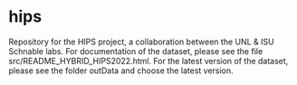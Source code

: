 # hips
Repository for the HIPS project, a collaboration between the UNL &amp; ISU Schnable labs. 
For documentation of the dataset, please see the file src/README_HYBRID_HIPS2022.html. 
For the latest version of the dataset, please see the folder outData and choose the latest version. 
